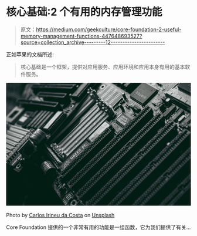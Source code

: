 # 核心基础:2 个有用的内存管理功能

> 原文：<https://medium.com/geekculture/core-foundation-2-useful-memory-management-functions-447648693527?source=collection_archive---------12----------------------->

正如苹果的文档所述:

> 核心基础是一个框架，提供对应用服务、应用环境和应用本身有用的基本软件服务。

![](img/0bb65e85945c744139e3bb20f6052604.png)

Photo by [Carlos Irineu da Costa](https://unsplash.com/@carlosirineu?utm_source=medium&utm_medium=referral) on [Unsplash](https://unsplash.com?utm_source=medium&utm_medium=referral)

Core Foundation 提供的一个非常有用的功能是一组函数，它为我们提供了有关…